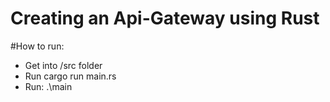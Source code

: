 # Creating an Api-Gateway using Rust

#How to run:
 - Get into /src folder 
 - Run cargo run main.rs
 - Run: .\main 
